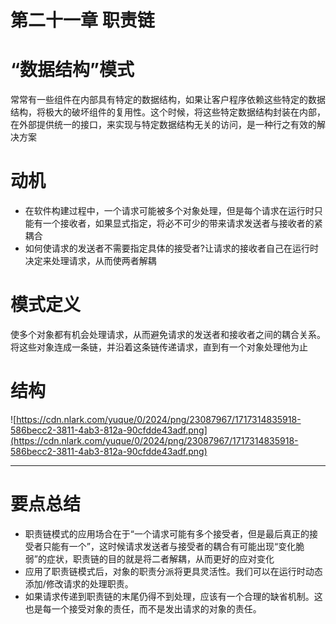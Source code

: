 # 第二十一章 职责链

# “数据结构”模式

常常有一些组件在内部具有特定的数据结构，如果让客户程序依赖这些特定的数据结构，将极大的破坏组件的复用性。这个时候，将这些特定数据结构封装在内部，在外部提供统一的接口，来实现与特定数据结构无关的访问，是一种行之有效的解决方案

# 动机

- 在软件构建过程中，一个请求可能被多个对象处理，但是每个请求在运行时只能有一个接收者，如果显式指定，将必不可少的带来请求发送者与接收者的紧耦合
- 如何使请求的发送者不需要指定具体的接受者?让请求的接收者自己在运行时决定来处理请求，从而使两者解耦

# 模式定义

使多个对象都有机会处理请求，从而避免请求的发送者和接收者之间的耦合关系。将这些对象连成一条链，并沿着这条链传递请求，直到有一个对象处理他为止

# 结构

![https://cdn.nlark.com/yuque/0/2024/png/23087967/1717314835918-586becc2-3811-4ab3-812a-90cfdde43adf.png](https://cdn.nlark.com/yuque/0/2024/png/23087967/1717314835918-586becc2-3811-4ab3-812a-90cfdde43adf.png)

---

# 要点总结

- 职责链模式的应用场合在于“一个请求可能有多个接受者，但是最后真正的接受者只能有一个”，这时候请求发送者与接受者的耦合有可能出现“变化脆弱”的症状，职责链的目的就是将二者解耦，从而更好的应对变化
- 应用了职责链模式后，对象的职责分派将更具灵活性。我们可以在运行时动态添加/修改请求的处理职责。
- 如果请求传递到职责链的末尾仍得不到处理，应该有一个合理的缺省机制。这也是每一个接受对象的责任，而不是发出请求的对象的责任。